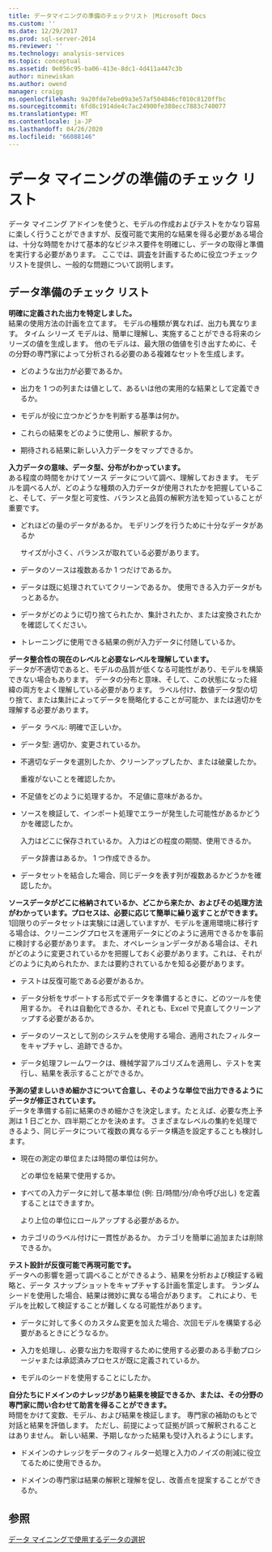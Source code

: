```yaml
---
title: データマイニングの準備のチェックリスト |Microsoft Docs
ms.custom: ''
ms.date: 12/29/2017
ms.prod: sql-server-2014
ms.reviewer: ''
ms.technology: analysis-services
ms.topic: conceptual
ms.assetid: 0e056c95-ba06-413e-8dc1-4d411a447c3b
author: minewiskan
ms.author: owend
manager: craigg
ms.openlocfilehash: 9a20fde7ebe09a3e57af504846cf010c8120ffbc
ms.sourcegitcommit: 6fd8c1914de4c7ac24900fe388ecc7883c740077
ms.translationtype: MT
ms.contentlocale: ja-JP
ms.lasthandoff: 04/26/2020
ms.locfileid: "66088146"
---
```

# <a name="checklist-of-preparation-for-data-mining"></a>データ マイニングの準備のチェック リスト
  データ マイニング アドインを使うと、モデルの作成およびテストをかなり容易に楽しく行うことができますが、反復可能で実用的な結果を得る必要がある場合は、十分な時間をかけて基本的なビジネス要件を明確にし、データの取得と準備を実行する必要があります。 ここでは、調査を計画するために役立つチェックリストを提供し、一般的な問題について説明します。  
  
## <a name="checklist-of-data-preparation"></a>データ準備のチェック リスト  
 **明確に定義された出力を特定しました。**  
 結果の使用方法の計画を立てます。 モデルの種類が異なれば、出力も異なります。 タイム シリーズ モデルは、簡単に理解し、実施することができる将来のシリーズの値を生成します。 他のモデルは、最大限の価値を引き出すために、その分野の専門家によって分析される必要のある複雑なセットを生成します。  
  
-   どのような出力が必要であるか。  
  
-   出力を 1 つの列または値として、あるいは他の実用的な結果として定義できるか。  
  
-   モデルが役に立つかどうかを判断する基準は何か。  
  
-   これらの結果をどのように使用し、解釈するか。  
  
-   期待される結果に新しい入力データをマップできるか。  
  
 **入力データの意味、データ型、分布がわかっています。**  
 ある程度の時間をかけてソース データについて調べ、理解しておきます。 モデルを調べる人が、どのような種類の入力データが使用されたかを把握していること、そして、データ型と可変性、バランスと品質の解釈方法を知っていることが重要です。  
  
-   どれほどの量のデータがあるか。 モデリングを行うために十分なデータがあるか   
  
     サイズが小さく、バランスが取れている必要があります。  
  
-   データのソースは複数あるか 1 つだけであるか。  
  
-   データは既に処理されていてクリーンであるか。 使用できる入力データがもっとあるか。  
  
-   データがどのように切り捨てられたか、集計されたか、または変換されたかを確認してください。  
  
-   トレーニングに使用できる結果の例が入力データに付随しているか。  
  
 **データ整合性の現在のレベルと必要なレベルを理解しています。**  
 データが不適切であると、モデルの品質が低くなる可能性があり、モデルを構築できない場合もあります。 データの分布と意味、そして、この状態になった経緯の両方をよく理解している必要があります。 ラベル付け、数値データ型の切り捨て、または集計によってデータを簡略化することが可能か、または適切かを理解する必要があります。  
  
-   データ ラベル: 明確で正しいか。  
  
-   データ型: 適切か、変更されているか。  
  
-   不適切なデータを選別したか、クリーンアップしたか、または破棄したか。  
  
     重複がないことを確認したか。  
  
-   不足値をどのように処理するか。 不足値に意味があるか。  
  
-   ソースを検証して、インポート処理でエラーが発生した可能性があるかどうかを確認したか。  
  
     入力はどこに保存されているか。 入力はどの程度の期間、使用できるか。  
  
     データ辞書はあるか。 1 つ作成できるか。  
  
-   データセットを結合した場合、同じデータを表す列が複数あるかどうかを確認したか。  
  
 **ソースデータがどこに格納されているか、どこから来たか、およびその処理方法がわかっています。プロセスは、必要に応じて簡単に繰り返すことができます。**  
 1回限りのデータセットは実験には適していますが、モデルを運用環境に移行する場合は、クリーニングプロセスを運用データにどのように適用できるかを事前に検討する必要があります。 また、オペレーションデータがある場合は、それがどのように変更されているかを把握しておく必要があります。これは、それがどのように丸められたか、または要約されているかを知る必要があります。  
  
-   テストは反復可能である必要があるか。  
  
-   データ分析をサポートする形式でデータを準備するときに、どのツールを使用するか。 それは自動化できるか、それとも、Excel で見直してクリーンアップする必要があるか。  
  
-   データのソースとして別のシステムを使用する場合、適用されたフィルターをキャプチャし、追跡できるか。  
  
-   データ処理フレームワークは、機械学習アルゴリズムを適用し、テストを実行し、結果を表示することができるか。  
  
 **予測の望ましいきめ細かさについて合意し、そのような単位で出力できるようにデータが修正されています。**  
 データを準備する前に結果のきめ細かさを決定します。たとえば、必要な売上予測は 1 日ごとか、四半期ごとかを決めます。 さまざまなレベルの集約を処理できるよう、同じデータについて複数の異なるデータ構造を設定することも検討します。  
  
-   現在の測定の単位または時間の単位は何か。  
  
     どの単位を結果で使用するか。  
  
-   すべての入力データに対して基本単位 (例: 日/時間/分/命令呼び出し) を定義することはできますか。  
  
     より上位の単位にロールアップする必要があるか。  
  
-   カテゴリのラベル付けに一貫性があるか。 カテゴリを簡単に追加または削除できるか。  
  
 **テスト設計が反復可能で再現可能です。**  
 データへの影響を遡って調べることができるよう、結果を分析および検証する戦略と、データ スナップショットをキャプチャする計画を策定します。 ランダム シードを使用した場合、結果は微妙に異なる場合があります。 これにより、モデルを比較して検証することが難しくなる可能性があります。  
  
-   データに対して多くのカスタム変更を加えた場合、次回モデルを構築する必要があるときにどうなるか。  
  
-   入力を処理し、必要な出力を取得するために使用する必要のある手動プロシージャまたは承認済みプロセスが既に定義されているか。  
  
-   モデルのシードを使用することにしたか。  
  
 **自分たちにドメインのナレッジがあり結果を検証できるか、または、その分野の専門家に問い合わせて助言を得ることができます。**  
 時間をかけて変数、モデル、および結果を検証します。 専門家の補助のもとで対話と結果を評価します。 ただし、前提によって証拠が誤って解釈されることはありません。 新しい結果、予期しなかった結果も受け入れるようにします。  
  
-   ドメインのナレッジをデータのフィルター処理と入力のノイズの削減に役立てるために使用できるか。  
  
-   ドメインの専門家は結果の解釈と理解を促し、改善点を提案することができるか。  
  
## <a name="see-also"></a>参照  
 [データ マイニングで使用するデータの選択](choosing-data-for-data-mining.md)  
  
  
